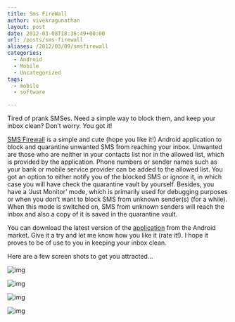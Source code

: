 ```yaml
---
title: Sms FireWall
author: vivekragunathan
layout: post
date: 2012-03-08T18:36:49+00:00
url: /posts/sms-firewall
aliases: /2012/03/09/smsfirewall
categories:
  - Android
  - Mobile
  - Uncategorized
tags:
  - mobile
  - software

---
```


Tired of prank SMSes. Need a simple way to block them, and keep your inbox clean? Don’t worry. You got it!

[SMS Firewall](https://market.android.com/details?id=com.vivekr.smsfirewall) is a simple and cute (hope you like it!) Android application to block and quarantine unwanted SMS from reaching your inbox. Unwanted are those who are neither in your contacts list nor in the allowed list, which is provided by the application. Phone numbers or sender names such as your bank or mobile service provider can be added to the allowed list. You got an option to either notify you of the blocked SMS or ignore it, in which case you will have check the quarantine vault by yourself. Besides, you have a ‘Just Monitor’ mode, which is primarily used for debugging purposes or when you don’t want to block SMS from unknown sender(s) (for a while). When this mode is switched on, SMS from unknown senders will reach the inbox and also a copy of it is saved in the quarantine vault.

You can download the latest version of the [application](https://market.android.com/details?id=com.vivekr.smsfirewall) from the Android market. Give it a try and let me know how you like it (rate it!). I hope it proves to be of use to you in keeping your inbox clean.

Here are a few screen shots to get you attracted…

![img](/images/2012/03/sf_qvault.png)

![img](/images/2012/03/sf_settings.png)

![img](/images/2012/03/sf_messages.png)

![img](/images/2012/03/sf_allowed_original.png)

